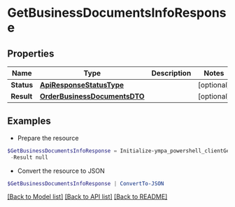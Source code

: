 # GetBusinessDocumentsInfoResponse
## Properties

Name | Type | Description | Notes
------------ | ------------- | ------------- | -------------
**Status** | [**ApiResponseStatusType**](ApiResponseStatusType.md) |  | [optional] 
**Result** | [**OrderBusinessDocumentsDTO**](OrderBusinessDocumentsDTO.md) |  | [optional] 

## Examples

- Prepare the resource
```powershell
$GetBusinessDocumentsInfoResponse = Initialize-ympa_powershell_clientGetBusinessDocumentsInfoResponse  -Status null `
 -Result null
```

- Convert the resource to JSON
```powershell
$GetBusinessDocumentsInfoResponse | ConvertTo-JSON
```

[[Back to Model list]](../README.md#documentation-for-models) [[Back to API list]](../README.md#documentation-for-api-endpoints) [[Back to README]](../README.md)

